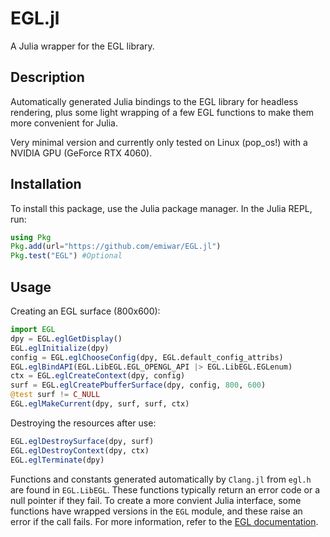 # EGL.jl

A Julia wrapper for the EGL library.

## Description

Automatically generated Julia bindings to the EGL library for headless rendering, plus some light wrapping of a few EGL functions to make them more convenient for Julia.

Very minimal version and currently only tested on Linux (pop_os!) with a NVIDIA GPU (GeForce RTX 4060).

## Installation

To install this package, use the Julia package manager. In the Julia REPL, run:

```julia
using Pkg
Pkg.add(url="https://github.com/emiwar/EGL.jl")
Pkg.test("EGL") #Optional
```

## Usage
Creating an EGL surface (800x600):

```julia
import EGL
dpy = EGL.eglGetDisplay()
EGL.eglInitialize(dpy)
config = EGL.eglChooseConfig(dpy, EGL.default_config_attribs)
EGL.eglBindAPI(EGL.LibEGL.EGL_OPENGL_API |> EGL.LibEGL.EGLenum)
ctx = EGL.eglCreateContext(dpy, config)
surf = EGL.eglCreatePbufferSurface(dpy, config, 800, 600)
@test surf != C_NULL
EGL.eglMakeCurrent(dpy, surf, surf, ctx)
```

Destroying the resources after use:
```julia
EGL.eglDestroySurface(dpy, surf)
EGL.eglDestroyContext(dpy, ctx)
EGL.eglTerminate(dpy)
```

Functions and constants generated automatically by `Clang.jl` from `egl.h` are found in `EGL.LibEGL`. These functions typically return an error code or a null pointer if they fail. To create a more convient Julia interface, some functions have wrapped versions in the `EGL` module, and these raise an error if the call fails. For more information, refer to the [EGL documentation](https://registry.khronos.org/EGL/sdk/docs/man/).
